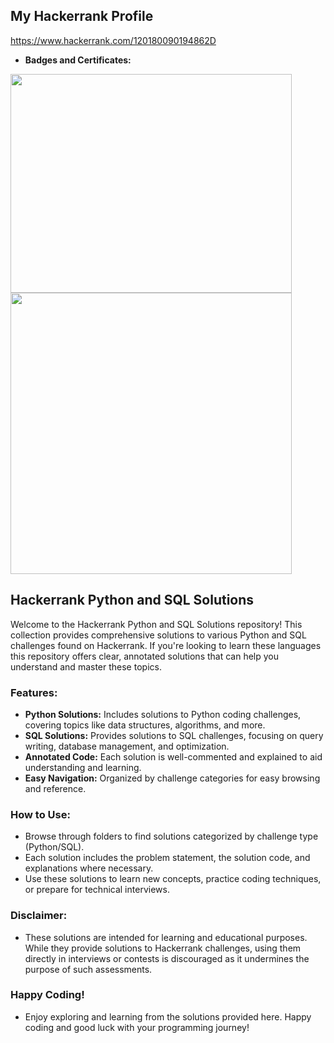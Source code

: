 ## My Hackerrank Profile

<https://www.hackerrank.com/120180090194862D>

- **Badges and Certificates:**
<image src = "https://github.com/user-attachments/assets/b0328a1e-4a2e-4a98-9ec8-24283fe3a7df" width="450" height="350">
<image src = "https://github.com/user-attachments/assets/6e88459a-7206-492d-9aa9-b659d96e724f" width="450" height="450">

## Hackerrank Python and SQL Solutions

Welcome to the Hackerrank Python and SQL Solutions repository! This collection provides comprehensive solutions to various Python and SQL challenges found on Hackerrank. If you're looking to learn these languages this repository offers clear, annotated solutions that can help you understand and master these topics.

### Features:
- **Python Solutions:** Includes solutions to Python coding challenges, covering topics like data structures, algorithms, and more.
- **SQL Solutions:** Provides solutions to SQL challenges, focusing on query writing, database management, and optimization.
- **Annotated Code:** Each solution is well-commented and explained to aid understanding and learning.
- **Easy Navigation:** Organized by challenge categories for easy browsing and reference.

### How to Use:
- Browse through folders to find solutions categorized by challenge type (Python/SQL).
- Each solution includes the problem statement, the solution code, and explanations where necessary.
- Use these solutions to learn new concepts, practice coding techniques, or prepare for technical interviews.

### Disclaimer:
- These solutions are intended for learning and educational purposes. While they provide solutions to Hackerrank challenges, using them directly in interviews or contests is discouraged as it undermines the purpose of such assessments.

### Happy Coding!
- Enjoy exploring and learning from the solutions provided here. Happy coding and good luck with your programming journey!
